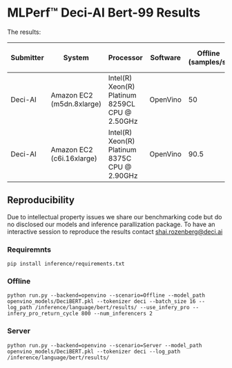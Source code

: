 # MLPerf™ Deci-AI Bert-99 Results  

The results:

| Submitter  | System |	Processor   | Software  	| Offline (samples/s)  |	SQuAD V1  F1 Score |
|------------|--------|-------------|-----------|---------------------|----------------------------|
| Deci-AI    | Amazon EC2 (m5dn.8xlarge) | Intel(R) Xeon(R) Platinum 8259CL CPU @ 2.50GHz | OpenVino | 50 | 91.03 |
| Deci-AI    | Amazon EC2 (c6i.16xlarge) | Intel(R) Xeon(R) Platinum 8375C CPU @ 2.90GHz | OpenVino  | 90.5 | 91.03 |

## Reproducibility
Due to intellectual property issues we share our benchmarking code but do no disclosed our models and inference parallization package. 
To have an interactive session to reproduce the results contact shai.rozenberg@deci.ai

### Requiremnts
```
pip install inference/requirements.txt
```

### Offline

```
python run.py --backend=openvino --scenario=Offline --model_path openvino_models/DeciBERT.pkl --tokenizer deci --batch_size 16 --log_path /inference/language/bert/results/ --use_infery_pro --infery_pro_return_cycle 800 --num_inferencers 2
```
### Server
```
python run.py --backend=openvino --scenario=Server --model_path openvino_models/DeciBERT.pkl --tokenizer deci --log_path /inference/language/bert/results/ 
```
